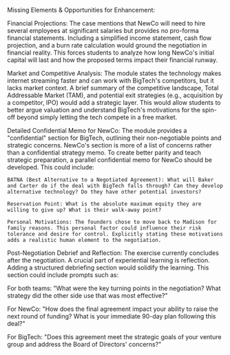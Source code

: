 Missing Elements & Opportunities for Enhancement:

Financial Projections: The case mentions that NewCo will need to hire several employees at significant salaries but provides no pro-forma financial statements. Including a simplified income statement, cash flow projection, and a burn rate calculation would ground the negotiation in financial reality. This forces students to analyze how long NewCo's initial capital will last and how the proposed terms impact their financial runway.

Market and Competitive Analysis: The module states the technology makes internet streaming faster and can work with BigTech's competitors, but it lacks market context. A brief summary of the competitive landscape, Total Addressable Market (TAM), and potential exit strategies (e.g., acquisition by a competitor, IPO) would add a strategic layer. This would allow students to better argue valuation and understand BigTech's motivations for the spin-off beyond simply letting the tech compete in a free market.

Detailed Confidential Memo for NewCo: The module provides a "confidential" section for BigTech, outlining their non-negotiable points and strategic concerns. NewCo's section is more of a list of concerns rather than a confidential strategy memo. To create better parity and teach strategic preparation, a parallel confidential memo for NewCo should be developed. This could include:

    BATNA (Best Alternative to a Negotiated Agreement): What will Baker and Carter do if the deal with BigTech falls through? Can they develop alternative technology? Do they have other potential investors?

    Reservation Point: What is the absolute maximum equity they are willing to give up? What is their walk-away point?

    Personal Motivations: The founders chose to move back to Madison for family reasons. This personal factor could influence their risk tolerance and desire for control. Explicitly stating these motivations adds a realistic human element to the negotiation.

Post-Negotiation Debrief and Reflection: The exercise currently concludes after the negotiation. A crucial part of experiential learning is reflection. Adding a structured debriefing section would solidify the learning. This section could include prompts such as:

For both teams: "What were the key turning points in the negotiation? What strategy did the other side use that was most effective?"

For NewCo: "How does the final agreement impact your ability to raise the next round of funding? What is your immediate 90-day plan following this deal?"


For BigTech: "Does this agreement meet the strategic goals of your venture group and address the Board of Directors' concerns?" 